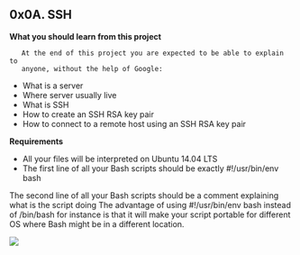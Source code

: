 ## 0x0A. SSH

**What you should learn from this project**

       At the end of this project you are expected to be able to explain to
       anyone, without the help of Google:

* What is a server
* Where server usually live
* What is SSH
* How to create an SSH RSA key pair
* How to connect to a remote host using an SSH RSA key pair

**Requirements**

* All your files will be interpreted on Ubuntu 14.04 LTS
* The first line of all your Bash scripts should be exactly #!/usr/bin/env bash

The second line of all your Bash scripts should be a comment explaining what is the script doing
The advantage of using #!/usr/bin/env bash instead of /bin/bash for instance is that it will make your script portable for different OS where Bash might be in a different location.

![](https://s3.amazonaws.com/intranet-projects-files/holbertonschool-sysadmin_devops/244/zPVRKhPsUP5lK.gif)